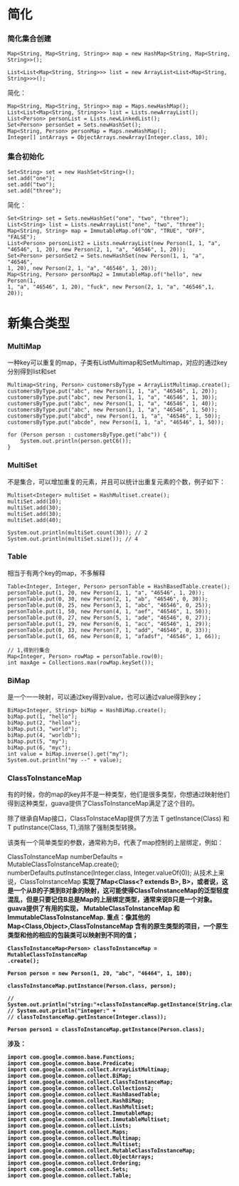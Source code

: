 # 简化
### 简化集合创建
```
Map<String, Map<String, String>> map = new HashMap<String, Map<String, String>>();

List<List<Map<String, String>>> list = new ArrayList<List<Map<String, String>>>();
```
简化：
```
Map<String, Map<String, String>> map = Maps.newHashMap();
List<List<Map<String, String>>> list = Lists.newArrayList();
List<Person> personList = Lists.newLinkedList();
Set<Person> personSet = Sets.newHashSet();
Map<String, Person> personMap = Maps.newHashMap();
Integer[] intArrays = ObjectArrays.newArray(Integer.class, 10);
```
### 集合初始化
```
Set<String> set = new HashSet<String>();
set.add("one");
set.add("two");
set.add("three");
```
简化：
```
Set<String> set = Sets.newHashSet("one", "two", "three");
List<String> list = Lists.newArrayList("one", "two", "three");
Map<String, String> map = ImmutableMap.of("ON", "TRUE", "OFF", "FALSE");
List<Person> personList2 = Lists.newArrayList(new Person(1, 1, "a",
"46546", 1, 20), new Person(2, 1, "a", "46546", 1, 20));
Set<Person> personSet2 = Sets.newHashSet(new Person(1, 1, "a", "46546",
1, 20), new Person(2, 1, "a", "46546", 1, 20));
Map<String, Person> personMap2 = ImmutableMap.of("hello", new Person(1,
1, "a", "46546", 1, 20), "fuck", new Person(2, 1, "a", "46546",1, 20));
```
# 新集合类型
### MultiMap
一种key可以重复的map，子类有ListMultimap和SetMultimap，对应的通过key分别得到list和set

```
Multimap<String, Person> customersByType = ArrayListMultimap.create();
customersByType.put("abc", new Person(1, 1, "a", "46546", 1, 20));
customersByType.put("abc", new Person(1, 1, "a", "46546", 1, 30));
customersByType.put("abc", new Person(1, 1, "a", "46546", 1, 40));
customersByType.put("abc", new Person(1, 1, "a", "46546", 1, 50));
customersByType.put("abcd", new Person(1, 1, "a", "46546", 1, 50));
customersByType.put("abcde", new Person(1, 1, "a", "46546", 1, 50));

for (Person person : customersByType.get("abc")) {
	System.out.println(person.getC6());
}
```
### MultiSet
不是集合，可以增加重复的元素，并且可以统计出重复元素的个数，例子如下：
```
Multiset<Integer> multiSet = HashMultiset.create();
multiSet.add(10);
multiSet.add(30);
multiSet.add(30);
multiSet.add(40);

System.out.println(multiSet.count(30)); // 2
System.out.println(multiSet.size()); // 4
```
### Table
相当于有两个key的map，不多解释
```
Table<Integer, Integer, Person> personTable = HashBasedTable.create();
personTable.put(1, 20, new Person(1, 1, "a", "46546", 1, 20));
personTable.put(0, 30, new Person(2, 1, "ab", "46546", 0, 30));
personTable.put(0, 25, new Person(3, 1, "abc", "46546", 0, 25));
personTable.put(1, 50, new Person(4, 1, "aef", "46546", 1, 50));
personTable.put(0, 27, new Person(5, 1, "ade", "46546", 0, 27));
personTable.put(1, 29, new Person(6, 1, "acc", "46546", 1, 29));
personTable.put(0, 33, new Person(7, 1, "add", "46546", 0, 33));
personTable.put(1, 66, new Person(8, 1, "afadsf", "46546", 1, 66));

// 1,得到行集合
Map<Integer, Person> rowMap = personTable.row(0);
int maxAge = Collections.max(rowMap.keySet());
```
### BiMap
是一个一一映射，可以通过key得到value，也可以通过value得到key； 
```
BiMap<Integer, String> biMap = HashBiMap.create();
biMap.put(1, "hello");
biMap.put(2, "helloa");
biMap.put(3, "world");
biMap.put(4, "worldb");
biMap.put(5, "my");
biMap.put(6, "myc");
int value = biMap.inverse().get("my");
System.out.println("my --" + value);
```
### ClassToInstanceMap
有的时候，你的map的key并不是一种类型，他们是很多类型，你想通过映射他们得到这种类型，guava提供了ClassToInstanceMap满足了这个目的。
 
除了继承自Map接口，ClassToInstaceMap提供了方法 T getInstance(Class<T>) 和 T putInstance(Class<T>, T),消除了强制类型转换。
 
该类有一个简单类型的参数，通常称为B，代表了map控制的上层绑定，例如：
 
ClassToInstanceMap<Number> numberDefaults = MutableClassToInstanceMap.create();
numberDefaults.putInstance(Integer.class, Integer.valueOf(0));
从技术上来说，ClassToInstanceMap<B> 实现了Map<Class<? extends B>, B>，或者说，这是一个从B的子类到B对象的映射，这可能使得ClassToInstanceMap的泛型轻度混乱，但是只要记住B总是Map的上层绑定类型，通常来说B只是一个对象。
guava提供了有用的实现， MutableClassToInstanceMap 和 ImmutableClassToInstanceMap.
重点：像其他的Map<Class,Object>,ClassToInstanceMap 含有的原生类型的项目，一个原生类型和他的相应的包装类可以映射到不同的值；
```
ClassToInstanceMap<Person> classToInstanceMap = MutableClassToInstanceMap
.create();

Person person = new Person(1, 20, "abc", "46464", 1, 100);

classToInstanceMap.putInstance(Person.class, person);

// System.out.println("string:"+classToInstanceMap.getInstance(String.class));
// System.out.println("integer:" +
// classToInstanceMap.getInstance(Integer.class));

Person person1 = classToInstanceMap.getInstance(Person.class);
```
涉及：
```
import com.google.common.base.Functions;
import com.google.common.base.Predicate;
import com.google.common.collect.ArrayListMultimap;
import com.google.common.collect.BiMap;
import com.google.common.collect.ClassToInstanceMap;
import com.google.common.collect.Collections2;
import com.google.common.collect.HashBasedTable;
import com.google.common.collect.HashBiMap;
import com.google.common.collect.HashMultiset;
import com.google.common.collect.ImmutableMap;
import com.google.common.collect.ImmutableMultiset;
import com.google.common.collect.Lists;
import com.google.common.collect.Maps;
import com.google.common.collect.Multimap;
import com.google.common.collect.Multiset;
import com.google.common.collect.MutableClassToInstanceMap;
import com.google.common.collect.ObjectArrays;
import com.google.common.collect.Ordering;
import com.google.common.collect.Sets;
import com.google.common.collect.Table;
```